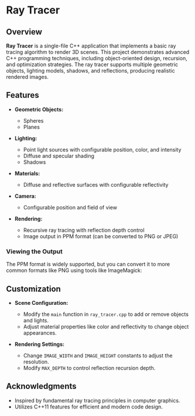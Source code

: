 # Ray Tracer

## Overview

**Ray Tracer** is a single-file C++ application that implements a basic ray tracing algorithm to render 3D scenes. This project demonstrates advanced C++ programming techniques, including object-oriented design, recursion, and optimization strategies. The ray tracer supports multiple geometric objects, lighting models, shadows, and reflections, producing realistic rendered images.

## Features

- **Geometric Objects:**
    
    - Spheres
    - Planes
- **Lighting:**
    
    - Point light sources with configurable position, color, and intensity
    - Diffuse and specular shading
    - Shadows
- **Materials:**
    
    - Diffuse and reflective surfaces with configurable reflectivity
- **Camera:**
    
    - Configurable position and field of view
- **Rendering:**
    
    - Recursive ray tracing with reflection depth control
    - Image output in PPM format (can be converted to PNG or JPEG)

### Viewing the Output

The PPM format is widely supported, but you can convert it to more common formats like PNG using tools like ImageMagick:

## Customization

- **Scene Configuration:**
    
    - Modify the `main` function in `ray_tracer.cpp` to add or remove objects and lights.
    - Adjust material properties like color and reflectivity to change object appearances.
- **Rendering Settings:**
    
    - Change `IMAGE_WIDTH` and `IMAGE_HEIGHT` constants to adjust the resolution.
    - Modify `MAX_DEPTH` to control reflection recursion depth.


## Acknowledgments

- Inspired by fundamental ray tracing principles in computer graphics.
- Utilizes C++11 features for efficient and modern code design.
